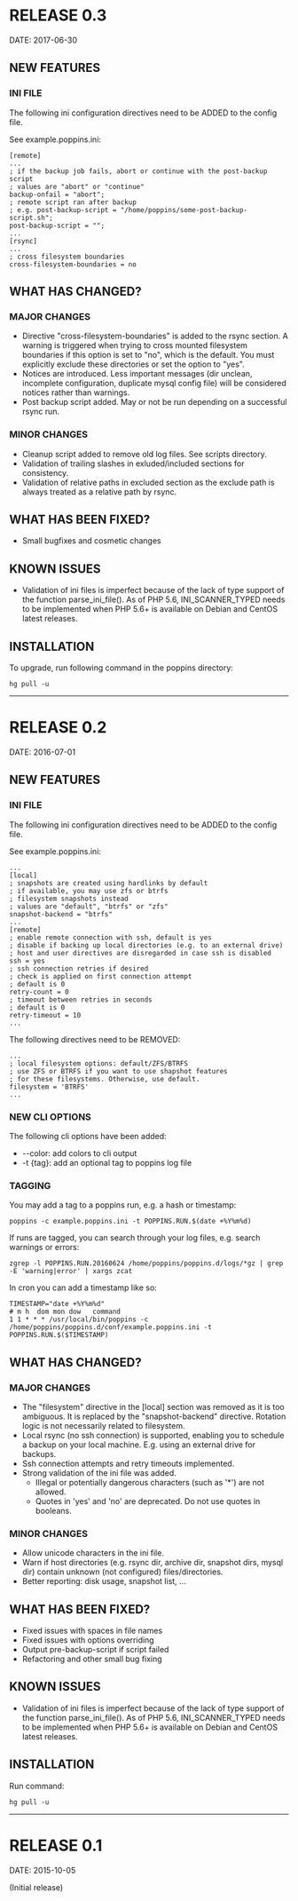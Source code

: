 # RELEASE 0.3

DATE: 2017-06-30

## NEW FEATURES

### INI FILE

The following ini configuration directives need to be ADDED to the config file.

See example.poppins.ini:

    [remote]
    ...
    ; if the backup job fails, abort or continue with the post-backup script
    ; values are "abort" or "continue"
    backup-onfail = "abort";
    ; remote script ran after backup
    ; e.g. post-backup-script = "/home/poppins/some-post-backup-script.sh";
    post-backup-script = "";
    ...
    [rsync]
    ...
    ; cross filesystem boundaries
    cross-filesystem-boundaries = no

## WHAT HAS CHANGED?

### MAJOR CHANGES

* Directive "cross-filesystem-boundaries" is added to the rsync section. A warning is triggered when trying to cross 
mounted filesystem boundaries if this option is set to "no", which is the default. You must explicitly exclude these 
directories or set the option to "yes".
* Notices are introduced. Less important messages (dir unclean, incomplete configuration, duplicate mysql config file) 
will be considered notices rather than warnings.
* Post backup script added. May or not be run depending on a successful rsync run.

### MINOR CHANGES

* Cleanup script added to remove old log files. See scripts directory.
* Validation of trailing slashes in exluded/included sections for consistency.
* Validation of relative paths in excluded section as the exclude path is always treated as a relative path by rsync. 

## WHAT HAS BEEN FIXED?

* Small bugfixes and cosmetic changes

## KNOWN ISSUES

* Validation of ini files is imperfect because of the lack of type support of
the function parse_ini_file(). As of PHP 5.6, INI_SCANNER_TYPED needs to be
implemented when PHP 5.6+ is available on Debian and CentOS latest releases.

## INSTALLATION

To upgrade, run following command in the poppins directory:

    hg pull -u

------------------------------------------------------------------------------------------------------------------------
# RELEASE 0.2

DATE: 2016-07-01

## NEW FEATURES

### INI FILE

The following ini configuration directives need to be ADDED to the config file.

See example.poppins.ini:

    ...
    [local]
    ; snapshots are created using hardlinks by default
    ; if available, you may use zfs or btrfs
    ; filesystem snapshots instead
    ; values are "default", "btrfs" or "zfs"
    snapshot-backend = "btrfs"
    ...
    [remote]
    ; enable remote connection with ssh, default is yes
    ; disable if backing up local directories (e.g. to an external drive)
    ; host and user directives are disregarded in case ssh is disabled
    ssh = yes
    ; ssh connection retries if desired
    ; check is applied on first connection attempt
    ; default is 0
    retry-count = 0
    ; timeout between retries in seconds
    ; default is 0
    retry-timeout = 10
    ...
        
The following directives need to be REMOVED:

    ...
    ; local filesystem options: default/ZFS/BTRFS
    ; use ZFS or BTRFS if you want to use shapshot features
    ; for these filesystems. Otherwise, use default.
    filesystem = 'BTRFS'
    ...
        
### NEW CLI OPTIONS

The following cli options have been added:

* --color: add colors to cli output
* -t {tag}: add an optional tag to poppins log file

### TAGGING

You may add a tag to a poppins run, e.g. a hash or timestamp:

    poppins -c example.poppins.ini -t POPPINS.RUN.$(date +%Y%m%d)
        
If runs are tagged, you can search through your log files, e.g. search warnings or errors:

    zgrep -l POPPINS.RUN.20160624 /home/poppins/poppins.d/logs/*gz | grep -E 'warning|error' | xargs zcat
    
In cron you can add a timestamp like so:

    TIMESTAMP="date +%Y%m%d"
    # m h  dom mon dow   command
    1 1 * * * /usr/local/bin/poppins -c /home/poppins/poppins.d/conf/example.poppins.ini -t POPPINS.RUN.$($TIMESTAMP)
    
## WHAT HAS CHANGED?

### MAJOR CHANGES

* The "filesystem" directive in the [local] section was removed as it is too
ambiguous. It is replaced by the "snapshot-backend" directive. Rotation logic is
not necessarily related to filesystem.
* Local rsync (no ssh connection) is supported, enabling you to schedule a
backup on your local machine. E.g. using an external drive for backups.
* Ssh connection attempts and retry timeouts implemented.
* Strong validation of the ini file was added. 
    * Illegal or potentially dangerous characters (such as '*') are not allowed.
    * Quotes in 'yes' and 'no' are deprecated. Do not use quotes in booleans.

### MINOR CHANGES

* Allow unicode characters in the ini file.
* Warn if host directories (e.g. rsync dir, archive dir, snapshot dirs, mysql dir) contain unknown (not configured) files/directories.
* Better reporting: disk usage, snapshot list, ...

## WHAT HAS BEEN FIXED?

* Fixed issues with spaces in file names
* Fixed issues with options overriding
* Output pre-backup-script if script failed
* Refactoring and other small bug fixing

## KNOWN ISSUES

* Validation of ini files is imperfect because of the lack of type support of 
the function parse_ini_file(). As of PHP 5.6, INI_SCANNER_TYPED needs to be 
implemented when PHP 5.6+ is available on Debian and CentOS latest releases.

## INSTALLATION

Run command:

    hg pull -u

------------------------------------------------------------------------------------------------------------------------
# RELEASE 0.1

DATE: 2015-10-05

(Initial release)
